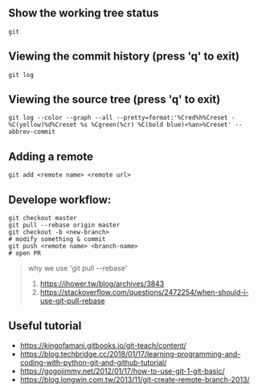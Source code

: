 ## Show the working tree status
```
git
```

## Viewing the commit history (press 'q' to exit)
```
git log
```

## Viewing the source tree (press 'q' to exit)
```
git log --color --graph --all --pretty=format:'%Cred%h%Creset -%C(yellow)%d%Creset %s %Cgreen(%cr) %C(bold blue)<%an>%Creset' --abbrev-commit
```

## Adding a remote
```
git add <remote name> <remote url>
```

## Develope workflow:
```
git checkout master
git pull --rebase origin master
git checkout -b <new-branch>
# modify something & commit
git push <remote name> <branch-name>
# open PR
```
> why we use 'git pull --rebase'
> 1. https://ihower.tw/blog/archives/3843
> 2. https://stackoverflow.com/questions/2472254/when-should-i-use-git-pull-rebase

## Useful tutorial
- https://kingofamani.gitbooks.io/git-teach/content/
- https://blog.techbridge.cc/2018/01/17/learning-programming-and-coding-with-python-git-and-github-tutorial/
- https://gogojimmy.net/2012/01/17/how-to-use-git-1-git-basic/
- https://blog.longwin.com.tw/2013/11/git-create-remote-branch-2013/
